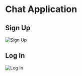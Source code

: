 <h1>Chat Application</h1>
<h2>
  Sign Up
</h2>

![Sign Up](https://github.com/user-attachments/assets/9e05f243-0629-4145-abfe-eff030af45bc)
<h2>
  Log In
</h2>

![Log In](https://github.com/user-attachments/assets/c8e2f4f5-d587-4aea-a855-533b2bf1343c)

